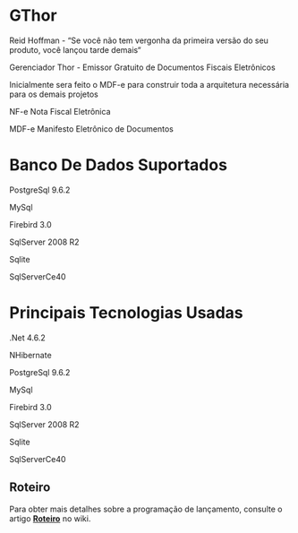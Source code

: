 # GThor

Reid Hoffman - “Se você não tem vergonha da primeira versão do seu produto, você lançou tarde demais“

Gerenciador Thor - Emissor Gratuito de Documentos Fiscais Eletrônicos 

Inicialmente sera feito o MDF-e para construir toda a arquitetura necessária para os demais projetos


NF-e Nota Fiscal Eletrônica

MDF-e Manifesto Eletrônico de Documentos


# Banco De Dados Suportados

PostgreSql 9.6.2

MySql

Firebird 3.0

SqlServer 2008 R2

Sqlite

SqlServerCe40


# Principais Tecnologias Usadas

.Net 4.6.2

NHibernate

PostgreSql 9.6.2

MySql

Firebird 3.0

SqlServer 2008 R2

Sqlite

SqlServerCe40

## Roteiro

Para obter mais detalhes sobre a programação de lançamento, consulte o artigo [**Roteiro**](https://github.com/AutomacaoNet/GThor/wiki/Roteiro) no wiki.
